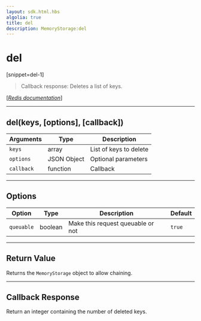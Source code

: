 ```yaml
---
layout: sdk.html.hbs
algolia: true
title: del
description: MemoryStorage:del
---
```

  

# del
[snippet=del-1]
> Callback response:
Deletes a list of keys.

[[_Redis documentation_]](https://redis.io/commands/del)

---

## del(keys, [options], [callback])

| Arguments | Type | Description |
|---------------|---------|----------------------------------------|
| `keys` | array | List of keys to delete |
| `options` | JSON Object | Optional parameters |
| `callback` | function | Callback |

---

## Options

| Option | Type | Description | Default |
|---------------|---------|----------------------------------------|---------|
| `queuable` | boolean | Make this request queuable or not  | ``true`` |

---

## Return Value

Returns the `MemoryStorage` object to allow chaining.

---

## Callback Response

Return an integer containing the number of deleted keys.
